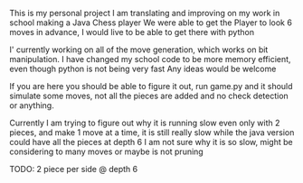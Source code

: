 This is my personal project
I am translating and improving on my work in school making a Java Chess player
We were able to get the Player to look 6 moves in advance, I would live to be able to get there with python

I' currently working on all of the move generation, which works on bit manipulation. I have changed my school code to be more memory efficient, even though python is not being very fast
Any ideas would be welcome

If you are here you should be able to figure it out, run game.py and it should simulate some moves, not all the pieces are added and no check detection or anything.

Currently I am trying to figure out why it is running slow even only with 2 pieces, and make 1 move at a time, it is still really slow while the java version could have all the pieces at depth 6
I am not sure why it is so slow, might be considering to many moves or maybe is not pruning

TODO:
    2 piece per side @ depth 6
